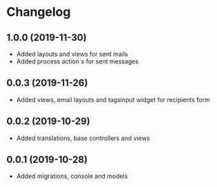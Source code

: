 Changelog
=========

## 1.0.0 (2019-11-30)
 * Added layouts and views for sent mails
 * Added process action`s for sent messages
 
## 0.0.3 (2019-11-26)
 * Added views, email layouts and tagsinput widget for recipients form
 
## 0.0.2 (2019-10-29)
 * Added translations, base controllers and views
 
## 0.0.1 (2019-10-28)
 * Added migrations, console and models